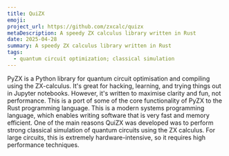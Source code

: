 ```yaml
---
title: QuiZX
emoji: 
project_url: https://github.com/zxcalc/quizx
metaDescription: A speedy ZX calculus library written in Rust
date: 2025-04-28
summary: A speedy ZX calculus library written in Rust
tags:
  - quantum circuit optimization; classical simulation
---
```


PyZX is a Python library for quantum circuit optimisation and compiling using the ZX-calculus. It's great for hacking, learning, and trying things out in Jupyter notebooks. However, it's written to maximise clarity and fun, not performance. This is a port of some of the core functionality of PyZX to the Rust programming language. This is a modern systems programming language, which enables writing software that is very fast and memory efficient. One of the main reasons QuiZX was developed was to perform strong classical simulation of quantum circuits using the ZX calculus. For large circuits, this is extremely hardware-intensive, so it requires high performance techniques.
